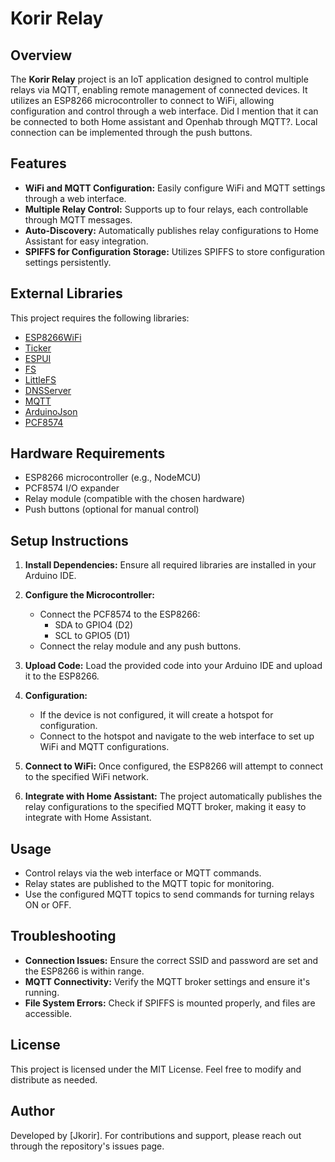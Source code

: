# Korir Relay

## Overview

The **Korir Relay** project is an IoT application designed to control multiple relays via MQTT, enabling remote management of connected devices. It utilizes an ESP8266 microcontroller to connect to WiFi, allowing configuration and control through a web interface. Did I mention that it can be connected to both Home assistant and Openhab through MQTT?. Local connection can be implemented through the push buttons.

## Features

- **WiFi and MQTT Configuration:** Easily configure WiFi and MQTT settings through a web interface.
- **Multiple Relay Control:** Supports up to four relays, each controllable through MQTT messages.
- **Auto-Discovery:** Automatically publishes relay configurations to Home Assistant for easy integration.
- **SPIFFS for Configuration Storage:** Utilizes SPIFFS to store configuration settings persistently.

## External Libraries

This project requires the following libraries:

- [ESP8266WiFi](https://github.com/esp8266/Arduino)
- [Ticker](https://github.com/matthijskooijman/arduino-ticker)
- [ESPUI](https://github.com/Makuna/ESPUI)
- [FS](https://github.com/esp8266/Arduino)
- [LittleFS](https://github.com/lorol/arduino-littlefs)
- [DNSServer](https://github.com/esp8266/Arduino)
- [MQTT](https://github.com/256dpi/arduino-mqtt)
- [ArduinoJson](https://github.com/bblanchon/ArduinoJson)
- [PCF8574](https://github.com/xreef/PCF8574_library)

## Hardware Requirements

- ESP8266 microcontroller (e.g., NodeMCU)
- PCF8574 I/O expander
- Relay module (compatible with the chosen hardware)
- Push buttons (optional for manual control)

## Setup Instructions

1. **Install Dependencies:**
   Ensure all required libraries are installed in your Arduino IDE.

2. **Configure the Microcontroller:**
   - Connect the PCF8574 to the ESP8266:
     - SDA to GPIO4 (D2)
     - SCL to GPIO5 (D1)
   - Connect the relay module and any push buttons.

3. **Upload Code:**
   Load the provided code into your Arduino IDE and upload it to the ESP8266.

4. **Configuration:**
   - If the device is not configured, it will create a hotspot for configuration.
   - Connect to the hotspot and navigate to the web interface to set up WiFi and MQTT configurations.

5. **Connect to WiFi:**
   Once configured, the ESP8266 will attempt to connect to the specified WiFi network.

6. **Integrate with Home Assistant:**
   The project automatically publishes the relay configurations to the specified MQTT broker, making it easy to integrate with Home Assistant.

## Usage

- Control relays via the web interface or MQTT commands.
- Relay states are published to the MQTT topic for monitoring.
- Use the configured MQTT topics to send commands for turning relays ON or OFF.

## Troubleshooting

- **Connection Issues:** Ensure the correct SSID and password are set and the ESP8266 is within range.
- **MQTT Connectivity:** Verify the MQTT broker settings and ensure it's running.
- **File System Errors:** Check if SPIFFS is mounted properly, and files are accessible.

## License

This project is licensed under the MIT License. Feel free to modify and distribute as needed.

## Author

Developed by [Jkorir]. For contributions and support, please reach out through the repository's issues page.
